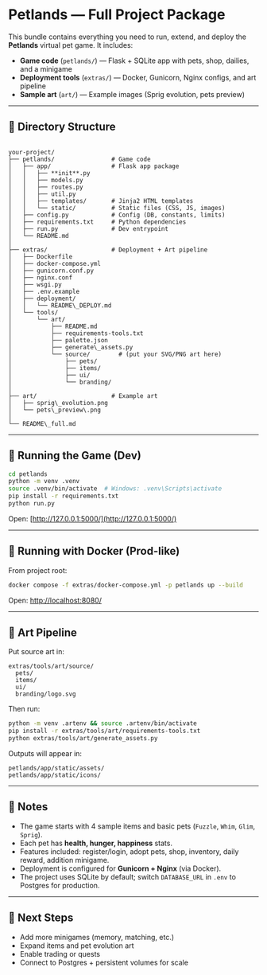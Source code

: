 # Petlands — Full Project Package

This bundle contains everything you need to run, extend, and deploy the **Petlands** virtual pet game.
It includes:

- **Game code** (`petlands/`) — Flask + SQLite app with pets, shop, dailies, and a minigame
- **Deployment tools** (`extras/`) — Docker, Gunicorn, Nginx configs, and art pipeline
- **Sample art** (`art/`) — Example images (Sprig evolution, pets preview)

---

## 📂 Directory Structure

```

your-project/
├── petlands/                # Game code
│   ├── app/                 # Flask app package
│   │   ├── **init**.py
│   │   ├── models.py
│   │   ├── routes.py
│   │   ├── util.py
│   │   ├── templates/       # Jinja2 HTML templates
│   │   └── static/          # Static files (CSS, JS, images)
│   ├── config.py            # Config (DB, constants, limits)
│   ├── requirements.txt     # Python dependencies
│   ├── run.py               # Dev entrypoint
│   └── README.md
│
├── extras/                  # Deployment + Art pipeline
│   ├── Dockerfile
│   ├── docker-compose.yml
│   ├── gunicorn.conf.py
│   ├── nginx.conf
│   ├── wsgi.py
│   ├── .env.example
│   ├── deployment/
│   │   └── README\_DEPLOY.md
│   └── tools/
│       └── art/
│           ├── README.md
│           ├── requirements-tools.txt
│           ├── palette.json
│           ├── generate\_assets.py
│           └── source/        # (put your SVG/PNG art here)
│               ├── pets/
│               ├── items/
│               ├── ui/
│               └── branding/
│
├── art/                     # Example art
│   ├── sprig\_evolution.png
│   └── pets\_preview\.png
│
└── README\_full.md

```

---

## 🚀 Running the Game (Dev)

```bash
cd petlands
python -m venv .venv
source .venv/bin/activate  # Windows: .venv\Scripts\activate
pip install -r requirements.txt
python run.py
````

Open: [http://127.0.0.1:5000/](http://127.0.0.1:5000/)

---

## 🐳 Running with Docker (Prod-like)

From project root:

```bash
docker compose -f extras/docker-compose.yml -p petlands up --build
```

Open: [http://localhost:8080/](http://localhost:8080/)

---

## 🎨 Art Pipeline

Put source art in:

```
extras/tools/art/source/
  pets/
  items/
  ui/
  branding/logo.svg
```

Then run:

```bash
python -m venv .artenv && source .artenv/bin/activate
pip install -r extras/tools/art/requirements-tools.txt
python extras/tools/art/generate_assets.py
```

Outputs will appear in:

```
petlands/app/static/assets/
petlands/app/static/icons/
```

---

## 📝 Notes

* The game starts with 4 sample items and basic pets (`Fuzzle`, `Whim`, `Glim`, `Sprig`).
* Each pet has **health, hunger, happiness** stats.
* Features included: register/login, adopt pets, shop, inventory, daily reward, addition minigame.
* Deployment is configured for **Gunicorn + Nginx** (via Docker).
* The project uses SQLite by default; switch `DATABASE_URL` in `.env` to Postgres for production.

---

## 📌 Next Steps

* Add more minigames (memory, matching, etc.)
* Expand items and pet evolution art
* Enable trading or quests
* Connect to Postgres + persistent volumes for scale


